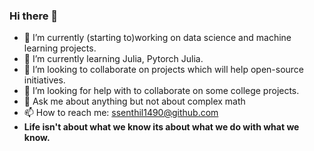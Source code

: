 ### Hi there 👋





- 🔭 I’m currently (starting to)working on data science and machine learning projects.
- 🌱 I’m currently learning Julia, Pytorch Julia.
- 👯 I’m looking to collaborate on projects which will help open-source initiatives.
- 🤔 I’m looking for help with to collaborate on some college projects.
- 💬 Ask me about anything but not about complex math
- 📫 How to reach me: ssenthil1490@github.com
- **Life isn't about what we know its about what we do with what we know.**
